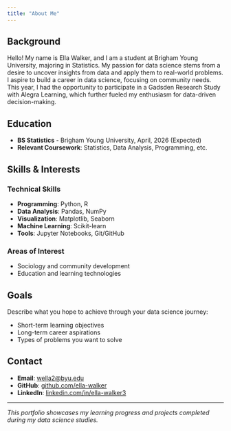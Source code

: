```yaml
---
title: "About Me"
---
```


## Background

Hello! My name is Ella Walker, and I am a student at Brigham Young University, majoring in Statistics. My passion for data science stems from a desire to uncover insights from data and apply them to real-world problems. I aspire to build a career in data science, focusing on community needs. This year, I had the opportunity to participate in a Gadsden Research Study with Alegra Learning, which further fueled my enthusiasm for data-driven decision-making.

## Education

- **BS Statistics** - Brigham Young University, April, 2026 (Expected)
- **Relevant Coursework**: Statistics, Data Analysis, Programming, etc.

## Skills & Interests

### Technical Skills
- **Programming**: Python, R
- **Data Analysis**: Pandas, NumPy
- **Visualization**: Matplotlib, Seaborn
- **Machine Learning**: Scikit-learn
- **Tools**: Jupyter Notebooks, Git/GitHub

### Areas of Interest
- Sociology and community development
- Education and learning technologies

## Goals

Describe what you hope to achieve through your data science journey:

- Short-term learning objectives
- Long-term career aspirations
- Types of problems you want to solve

## Contact

- **Email**: wella2@byu.edu
- **GitHub**: [github.com/ella-walker](https://github.com/ella-walker)
- **LinkedIn**: [linkedin.com/in/ella-walker3](https://www.linkedin.com/in/ella-walker3/)

---

*This portfolio showcases my learning progress and projects completed during my data science studies.*
